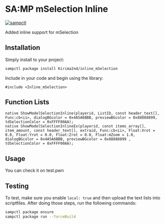 # SA:MP mSelection Inline

[![sampctl](https://img.shields.io/badge/sampctl-inline--mSelection-2f2f2f.svg?style=for-the-badge)](https://github.com/Kirima2nd/inline_mSelection)

Added inline support for mSelection

## Installation

Simply install to your project:

```bash
sampctl package install Kirima2nd/inline_mSelection
```

Include in your code and begin using the library:

```pawn
#include <Inline_mSelection>
```

## Function Lists

```pawn
native ShowModelSelectionInline(playerid, ListID, const header_text[], Func:cb<ii>, dialogBGcolor = 0x4A5A6BBB, previewBGcolor = 0x88888899, tdSelectionColor = 0xFFFF00AA);
native ShowModelSelectionInlineEx(playerid, const items_array[], item_amount, const header_text[], extraid, Func:cb<ii>, Float:Xrot = 0.0, Float:Yrot = 0.0, Float:Zrot = 0.0, Float:mZoom = 1.0, dialogBGcolor = 0x4A5A6BBB, previewBGcolor = 0x88888899 , tdSelectionColor = 0xFFFF00AA);
```

## Usage

You can check it on test.pwn

## Testing

To test, make sure you enable `local: true` and then upload the text lists into scriptfiles. After doing those steps, run the following commands:

```bash
sampctl package ensure
sampctl package run --forceBuild
```

